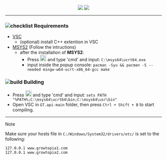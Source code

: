 <div align="center">

[![](https://app.codacy.com/project/badge/Grade/f137293097f042a8a7bc7b5e94a89d38)](https://app.codacy.com/gh/GT-api/GT.api/dashboard?utm_source=gh&utm_medium=referral&utm_content=&utm_campaign=Badge_grade)
[![](https://dcbadge.limes.pink/api/server/zzWHgzaF7J?style=flat)](https://discord.gg/zzWHgzaF7J)
</div>

***
### ![checklist](https://github.com/microsoft/vscode-icons/blob/main/icons/dark/checklist.svg) Requirements

- [VSC](https://code.visualstudio.com/)
  - (optional) install C++ extention in VSC
- [MSYS2](https://www.msys2.org/) (Follow the intructions)
  - after the installation of **MSYS2**:
    - Press <img src="https://www.servis-repas.cz/user/categories/orig/windows-11-icon.png" width="20" height="20"></img> and type 'cmd' and input: `C:\msys64\ucrt64.exe`
    - input inside the popup console: `pacman -Syu && pacman -S --needed mingw-w64-ucrt-x86_64-gcc make`
### ![build](https://github.com/microsoft/vscode-icons/blob/main/icons/dark/build.svg) Building 
- Press <img src="https://www.servis-repas.cz/user/categories/orig/windows-11-icon.png" width="20" height="20"></img> and type 'cmd' and input: `setx PATH "%PATH%;C:\msys64\ucrt64\bin;C:\msys64\usr\bin"`
- Open VSC in `GT.api-main` folder, then press `Ctrl + Shift + B` to start compiling.

***
> [!NOTE]
> Make sure your hosts file in `C:/Windows/System32/drivers/etc/` is set to the following:
> ```
> 127.0.0.1 www.growtopia1.com
> 127.0.0.1 www.growtopia2.com
> ```
